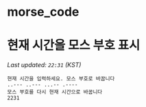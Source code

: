 # morse_code
# 현재 시간을 모스 부호 표시
<!-- MORSE_TIME_START -->
_Last updated: `22:31` (KST)_

```
현재 시간을 입력하세요. 모스 부호로 바꿉니다
..--- ..--- ...-- .----
모스 부호를 다시 현재 시간으로 바꿉니다
2231
```
<!-- MORSE_TIME_END -->
